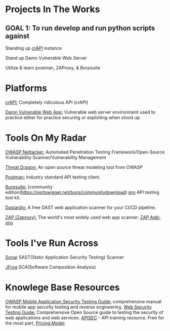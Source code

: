 # Projects In The Works
## GOAL 1: To run develop and run python scripts against
Standing up [crAPI](https://github.com/OWASP/crAPI) instance 

Stand up Damn Vulnerable Web Server

Utilize & learn postman, ZAProxy, & Burpsuite 

# Platforms
[crAPI:](https://github.com/OWASP/crAPI) Completely ridiculous API (crAPI)

[Damn Vulnerable Web App:](https://github.com/digininja/DVWA) Vulnerable web server environment used to practice either for practice securing or exploiting when stood up.

# Tools On My Radar
[OWASP Nettacker:](https://github.com/OWASP/Nettacker) Automated Penetration Testing Framework/Open-Source Vulnerability Scanner/Vulnerability Management

[Threat Dragon:](https://github.com/OWASP/threat-dragon) An open source threat modeling tool from OWASP

[Postman:](https://www.postman.com/downloads/) Industry standard API testing client.

[Burpsuite:](https://portswigger.net/burp) [community edition(https://portswigger.net/burp/communitydownload) [pro](https://portswigger.net/burp/pro) API testing tool kit.

[Dastardly:](https://portswigger.net/burp/dastardly) A free DAST web application scanner for your CI/CD pipeline.

[ZAP (Zaproxy):](https://www.zaproxy.org/) The world's most widely used web app scanner.
[ZAP Add-ons](https://www.zaproxy.org/addons/)

# Tools I've Run Across
[Sonar](https://www.sonarsource.com/) SAST(Static Application Security Testing) Scanner

[JFrog](https://jfrog.com/) SCA(Software Composition Analysis)

# Knowlege Base Resources
[OWASP Mobile Application Security Testing Guide:](https://github.com/OWASP/owasp-mastg) comprehensive manual for mobile app security testing and reverse engineering.
[Web Security Testing Guide:](https://github.com/OWASP/wstg) Comprehensive Open Source guide to testing the security of web applications and web services.
[APISEC](https://www.apisec.ai/apisec-university) - API training resource. Free for the most part, [Pricing Model](https://www.apisec.ai/pricing).


